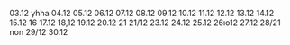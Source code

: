 03.12 yhha
04.12
05.12
06.12
07.12
08.12
09.12
10.12
11.12
12.12
13.12
14.12
15.12
16
17.12
18,12
19.12
20.12
21
21/12
23.12
24.12
25.12
26ю12
27.12
28/21 non
29/12
30.12
